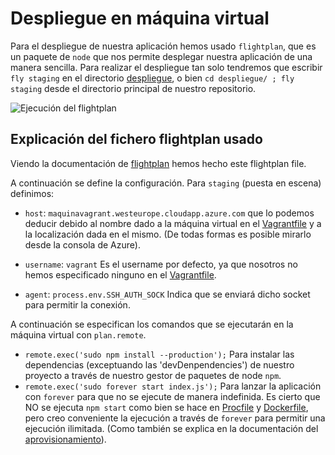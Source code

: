 # Despliegue en máquina virtual

Para el despliegue de nuestra aplicación hemos usado `flightplan`, que es un paquete de `node` que nos permite desplegar nuestra aplicación de una manera sencilla.
Para realizar el despliegue tan solo tendremos que escribir `fly staging` en el directorio [despliegue](https://github.com/alberturria/Hospital/tree/master/despliegue),
o bien `cd despliegue/ ; fly staging` desde el directorio principal de nuestro repositorio.

![Ejecución del flightplan](/assets/img/flightplan.png)

## Explicación del fichero flightplan usado

Viendo la documentación de [flightplan](https://www.npmjs.com/package/flightplan) hemos hecho este flightplan file.

A continuación se define la configuración. Para `staging` (puesta en escena) definimos:
- `host`: `maquinavagrant.westeurope.cloudapp.azure.com` que lo podemos deducir debido al nombre dado a la máquina virtual en el [Vagrantfile](https://github.com/alberturria/Hospital/blob/master/Vagrantfile) y a la localización dada en el mismo. (De todas formas es posible mirarlo desde la consola de Azure).
    
- `username`: `vagrant` Es el username por defecto, ya que nosotros no hemos especificado ninguno en el [Vagrantfile](https://github.com/alberturria/Hospital/blob/master/Vagrantfile).

- `agent`: `process.env.SSH_AUTH_SOCK` Indica que se enviará dicho socket para permitir la conexión.

A continuación se especifican los comandos que se ejecutarán en la máquina virtual con `plan.remote`.
- `remote.exec('sudo npm install --production');` Para instalar las dependencias (exceptuando las 'devDenpendencies') de nuestro proyecto a través de nuestro gestor de paquetes de node `npm`.
- `remote.exec('sudo forever start index.js');` Para lanzar la aplicación con `forever` para que no se ejecute de manera indefinida. Es cierto que NO se ejecuta `npm start` como bien se hace en [Procfile](https://github.com/alberturria/Hospital/blob/master/Procfile) y [Dockerfile](https://github.com/alberturria/Hospital/blob/master/Dockerfile), pero creo conveniente la ejecución a través de `forever` para permitir una ejecución ilimitada. (Como también se explica en la documentación del [aprovisionamiento](https://alberturria.github.io/Hospital/ansible.html)).



